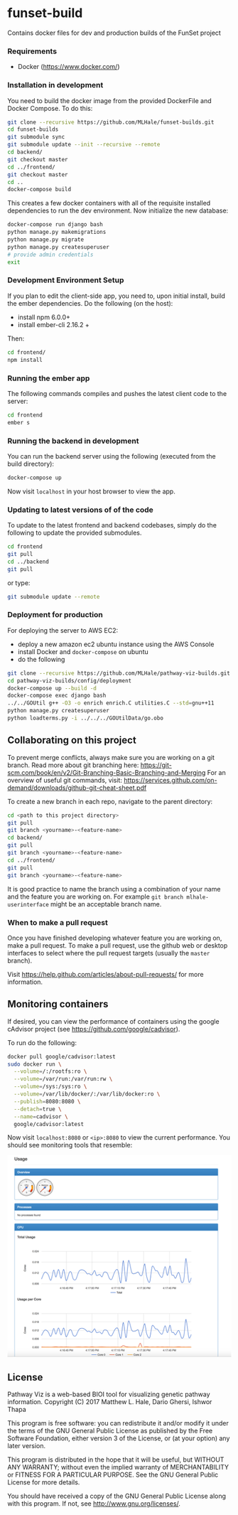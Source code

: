 # funset-build
Contains docker files for dev and production builds of the FunSet project

### Requirements
* Docker (https://www.docker.com/)

### Installation in development
You need to build the docker image from the provided DockerFile and Docker Compose. To do this:

```bash
git clone --recursive https://github.com/MLHale/funset-builds.git
cd funset-builds
git submodule sync
git submodule update --init --recursive --remote
cd backend/
git checkout master
cd ../frontend/
git checkout master
cd ..
docker-compose build
```

This creates a few docker containers with all of the requisite installed dependencies to run the dev environment.
Now initialize the new database:

```bash
docker-compose run django bash
python manage.py makemigrations
python manage.py migrate
python manage.py createsuperuser
# provide admin credentials
exit
```
### Development Environment Setup
If you plan to edit the client-side app, you need to,  upon initial install, build the ember dependencies. Do the following (on the host):

* install npm 6.0.0+
* install ember-cli 2.16.2 +

Then:

```bash
cd frontend/
npm install
```



### Running the ember app
The following commands compiles and pushes the latest client code to the server:

```bash
cd frontend
ember s
```

### Running the backend in development
You can run the backend server using the following (executed from the build directory):

```bash
docker-compose up
```
Now visit `localhost` in your host browser to view the app.

### Updating to latest versions of of the code
To update to the latest frontend and backend codebases, simply do the following to update the provided submodules.

```bash
cd frontend
git pull
cd ../backend
git pull
```
or type:

```bash
git submodule update --remote
```
### Deployment for production
For deploying the server to AWS EC2:

- deploy a new amazon ec2 ubuntu instance using the AWS Console
- install Docker and `docker-compose` on ubuntu
- do the following
```bash
git clone --recursive https://github.com/MLHale/pathway-viz-builds.git
cd pathway-viz-builds/config/deployment
docker-compose up --build -d
docker-compose exec django bash
../../GOUtil g++ -O3 -o enrich enrich.C utilities.C --std=gnu++11
python manage.py createsuperuser
python loadterms.py -i ../../../GOUtilData/go.obo

```

## Collaborating on this project
To prevent merge conflicts, always make sure you are working on a git branch. Read more about git branching here: https://git-scm.com/book/en/v2/Git-Branching-Basic-Branching-and-Merging
For an overview of useful git commands, visit: https://services.github.com/on-demand/downloads/github-git-cheat-sheet.pdf

To create a new branch in each repo, navigate to the parent directory:
```bash
cd <path to this project directory>
git pull
git branch <yourname>-<feature-name>
cd backend/
git pull
git branch <yourname>-<feature-name>
cd ../frontend/
git pull
git branch <yourname>-<feature-name>
```
It is good practice to name the branch using a combination of your name and the feature you are working on. For example ```git branch mlhale-userinterface``` might be an acceptable branch name.

### When to make a pull request
Once you have finished developing whatever feature you are working on, make a pull request. To make a pull request, use the github web or desktop interfaces to select where the pull request targets (usually the ```master``` branch).

Visit https://help.github.com/articles/about-pull-requests/ for more information.

## Monitoring containers
If desired, you can view the performance of containers using the google cAdvisor project (see https://github.com/google/cadvisor).

To run do the following:
```bash
docker pull google/cadvisor:latest
sudo docker run \
  --volume=/:/rootfs:ro \
  --volume=/var/run:/var/run:rw \
  --volume=/sys:/sys:ro \
  --volume=/var/lib/docker/:/var/lib/docker:ro \
  --publish=8080:8080 \
  --detach=true \
  --name=cadvisor \
  google/cadvisor:latest
```

Now visit ```localhost:8080``` or ```<ip>:8080``` to view the current performance. You should see monitoring tools that resemble:

![cadvisor](docs/img/cadvisor.png)

## License
Pathway Viz is a web-based BIOI tool for visualizing genetic pathway information.
Copyright (C) 2017  Matthew L. Hale, Dario Ghersi, Ishwor Thapa

This program is free software: you can redistribute it and/or modify
it under the terms of the GNU General Public License as published by
the Free Software Foundation, either version 3 of the License, or
(at your option) any later version.

This program is distributed in the hope that it will be useful,
but WITHOUT ANY WARRANTY; without even the implied warranty of
MERCHANTABILITY or FITNESS FOR A PARTICULAR PURPOSE.  See the
GNU General Public License for more details.

You should have received a copy of the GNU General Public License
along with this program.  If not, see <http://www.gnu.org/licenses/>.

